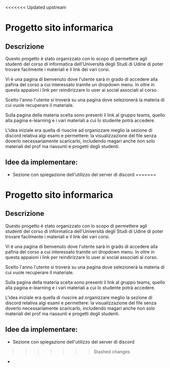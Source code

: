<<<<<<< Updated upstream
# Progetto sito informarica
## Descrizione
Questo progetto è stato organizzato con lo scopo di permettere agli studenti del corso di informatica dell'Università degli Studi di Udine di poter trovare facilmente i materiali e il link dei vari corsi.

Vi è una pagina di benvenuto dove l'utente sarà in grado di accedere alla pafina del corso a cui interessato tramite un dropdown menu. In oltre in questa appaioni i link per reindirizzare lo user ai social associati al corso.

Scelto l'anno l'utente si troverà su una pagina dove selezionerà la materia di cui vuole recuperare il materiale.

Sulla pagina della materia scelta sono presenti il link al gruppo teams, quello alla pagina e-learning e i vari materiali a cui lo studente potrà accedere.

L'idea iniziale era quella di riuscire ad organizzare meglio la sezione di discord relativa algi esami e permettere: la visualizzazione del file senza doverlo necessariamente scaricarlo, includendo magari anche non solo materiali del prof ma riassunti e progetti degli studenti.

## Idee da implementare:
- Sezione con spiegazione dell'utilizzo del server di discord
=======
# Progetto sito informarica
## Descrizione
Questo progetto è stato organizzato con lo scopo di permettere agli studenti del corso di informatica dell'Università degli Studi di Udine di poter trovare facilmente i materiali e il link dei vari corsi.

Vi è una pagina di benvenuto dove l'utente sarà in grado di accedere alla pafina del corso a cui interessato tramite un dropdown menu. In oltre in questa appaioni i link per reindirizzare lo user ai social associati al corso.

Scelto l'anno l'utente si troverà su una pagina dove selezionerà la materia di cui vuole recuperare il materiale.

Sulla pagina della materia scelta sono presenti il link al gruppo teams, quello alla pagina e-learning e i vari materiali a cui lo studente potrà accedere.

L'idea iniziale era quella di riuscire ad organizzare meglio la sezione di discord relativa algi esami e permettere: la visualizzazione del file senza doverlo necessariamente scaricarlo, includendo magari anche non solo materiali del prof ma riassunti e progetti degli studenti.

## Idee da implementare:
- Sezione con spiegazione dell'utilizzo del server di discord
>>>>>>> Stashed changes
- 